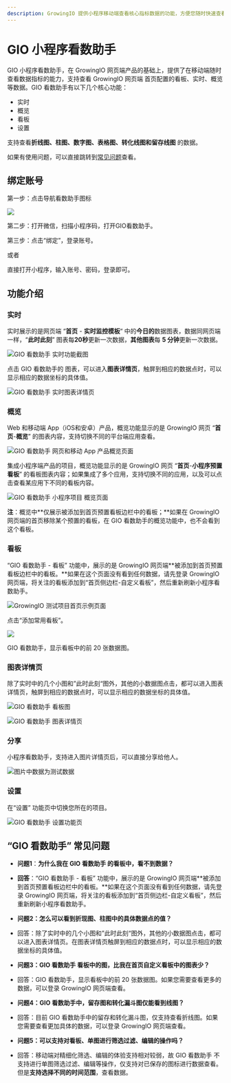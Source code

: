 ```yaml
---
description: GrowingIO 提供小程序移动端查看核心指标数据的功能，方便您随时快速查看您的核心指标
---
```


# GIO 小程序看数助手

GIO 小程序看数助手，在 GrowingIO 网页端产品的基础上，提供了在移动端随时查看数据指标的能力，支持查看 GrowingIO 网页端 首页配置的看板、实时、概览等数据。GIO 看数助手有以下几个核心功能：

* 实时
* 概览
* 看板
* 设置

支持查看**折线图、柱图、数字图、表格图、转化线图和留存线图** 的数据。

如果有使用问题，可以直接跳转到[常见问题](xiao-cheng-xu-kan-shu-zhu-shou.md#gio-kan-shu-zhu-shou-chang-jian-wen-ti)查看。

## 绑定账号

第一步：点击导航看数助手图标

![](.gitbook/assets/image%20%28142%29.png)

第二步：打开微信，扫描小程序码，打开GIO看数助手。

第三步：点击“绑定”，登录账号。



或者

直接打开小程序，输入账号、密码，登录即可。

## 功能介绍

### 实时

实时展示的是网页端 “**首页** - **实时监控模板**“ 中的**今日的**数据图表，数据同网页端一样，“**此时此刻**” 图表每**20秒**更新一次数据，**其他图表**每 **5 分钟**更新一次数据。

![GIO &#x770B;&#x6570;&#x52A9;&#x624B; &#x5B9E;&#x65F6;&#x529F;&#x80FD;&#x622A;&#x56FE;](.gitbook/assets/image%20%28355%29.png)

点击 GIO 看数助手的 图表，可以进入**图表详情页**，触屏到相应的数据点时，可以显示相应的数据坐标的具体值。

![GIO &#x770B;&#x6570;&#x52A9;&#x624B; &#x5B9E;&#x65F6;&#x56FE;&#x8868;&#x8BE6;&#x60C5;&#x9875;](.gitbook/assets/image%20%28143%29.png)

### 概览

Web 和移动端 App（iOS和安卓）产品，概览功能显示的是 GrowingIO 网页 “**首页**-**概览**” 的图表内容，支持切换不同的平台端应用查看。

![GIO &#x770B;&#x6570;&#x52A9;&#x624B; &#x7F51;&#x9875;&#x548C;&#x79FB;&#x52A8; App &#x4EA7;&#x54C1;&#x6982;&#x89C8;&#x9875;&#x9762;](.gitbook/assets/image%20%28382%29.png)

集成小程序端产品的项目，概览功能显示的是 GrowingIO 网页 “**首页**-**小程序预置看板**” 的看板图表内容；如果集成了多个应用，支持切换不同的应用，以及可以点击查看某应用下不同的看板内容。

![GIO &#x770B;&#x6570;&#x52A9;&#x624B; &#x5C0F;&#x7A0B;&#x5E8F;&#x9879;&#x76EE; &#x6982;&#x89C8;&#x9875;&#x9762;](.gitbook/assets/image%20%28182%29.png)

​**注**：概览中**仅展示被添加到首页预置看板边栏中的看板；**如果在 GrowingIO 网页端的首页移除某个预置的看板，在 GIO 看数助手的概览功能中，也不会看到这个看板。

### 看板

“GIO 看数助手 - 看板” 功能中，展示的是 GrowingIO 网页端**被添加到首页预置看板边栏中的看板。**如果在这个页面没有看到任何数据，请先登录 GrowingIO 网页端，将关注的看板添加到“首页侧边栏-自定义看板”，然后重新刷新小程序看数助手。

![GrowingIO &#x6D4B;&#x8BD5;&#x9879;&#x76EE;&#x9996;&#x9875;&#x793A;&#x4F8B;&#x9875;&#x9762;](.gitbook/assets/image%20%28311%29.png)

点击“添加常用看板”。

![](.gitbook/assets/image%20%28171%29.png)

GIO 看数助手，显示看板中的前 20 张数据图。

### 图表详情页

除了实时中的几个小图和”此时此刻“图外，其他的小数据图点击，都可以进入图表详情页，触屏到相应的数据点时，可以显示相应的数据坐标的具体值。

![GIO &#x770B;&#x6570;&#x52A9;&#x624B; &#x770B;&#x677F;&#x56FE;](.gitbook/assets/image%20%28274%29.png)

![GIO &#x770B;&#x6570;&#x52A9;&#x624B; &#x56FE;&#x8868;&#x8BE6;&#x60C5;&#x9875;](.gitbook/assets/image%20%28183%29.png)

### 分享

小程序看数助手，支持进入图片详情页后，可以直接分享给他人。

![&#x56FE;&#x7247;&#x4E2D;&#x6570;&#x636E;&#x4E3A;&#x6D4B;&#x8BD5;&#x6570;&#x636E;](.gitbook/assets/image%20%28407%29.png)

### 设置

在“设置” 功能页中切换您所在的项目。

![GIO &#x770B;&#x6570;&#x52A9;&#x624B; &#x8BBE;&#x7F6E;&#x529F;&#x80FD;&#x9875;](.gitbook/assets/image%20%28154%29.png)

## “GIO 看数助手” 常见问题

* **问题1**：**为什么我在 GIO 看数助手 的看板中，看不到数据？**
* **回答**：“GIO 看数助手 - 看板” 功能中，展示的是 GrowingIO 网页端**被添加到首页预置看板边栏中的看板。**如果在这个页面没有看到任何数据，请先登录 GrowingIO 网页端，将关注的看板添加到“首页侧边栏-自定义看板”，然后重新刷新小程序看数助手。



* **问题2：怎么可以看到折现图、柱图中的具体数据点的值？**
* 回答：除了实时中的几个小图和”此时此刻“图外，其他的小数据图点击，都可以进入图表详情页。在图表详情页触屏到相应的数据点时，可以显示相应的数据坐标的具体值。



* **问题3：GIO 看数助手 看板中的图，比我在首页自定义看板中的图表少？**
* 回答：GIO 看数助手，显示看板中的前 20 张数据图。如果您需要查看更多的数据，可以登录 GrowingIO 网页端查看。



* **问题4：GIO 看数助手中，留存图和转化漏斗图仅能看到线图？**
* 回答：目前 GIO 看数助手中的留存和转化漏斗图，仅支持查看折线图。如果您需要查看更加具体的数据，可以登录 GrowingIO 网页端查看。



* **问题5：可以支持对看板、单图进行筛选过滤、编辑的操作吗？**
* 回答：移动端对精细化筛选、编辑的体验支持相对较弱，故 GIO 看数助手 不支持进行单图筛选过滤、编辑等操作，仅支持对已保存的图标进行数据查看。但是**支持选择不同的时间范围**，查看数据。

